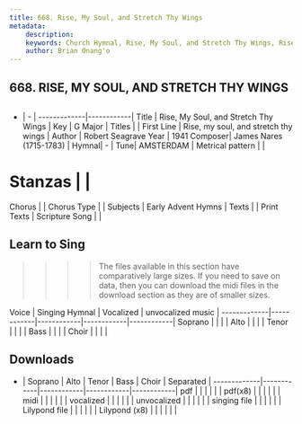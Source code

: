 ```yaml
---
title: 668. Rise, My Soul, and Stretch Thy Wings
metadata:
    description: 
    keywords: Church Hymnal, Rise, My Soul, and Stretch Thy Wings, Rise, my soul, and stretch thy wings, 
    author: Brian Onang'o
---
```



## 668. RISE, MY SOUL, AND STRETCH THY WINGS

```txt

```

- |   -  |
-------------|------------|
Title | Rise, My Soul, and Stretch Thy Wings |
Key | G Major |
Titles |  |
First Line | Rise, my soul, and stretch thy wings |
Author | Robert Seagrave
Year | 1941
Composer| James Nares (1715-1783) |
Hymnal|  - |
Tune| AMSTERDAM |
Metrical pattern | |
# Stanzas |  |
Chorus |  |
Chorus Type |  |
Subjects | Early Advent Hymns |
Texts |  |
Print Texts | 
Scripture Song |  |
  
## Learn to Sing

>>>> The files available in this section have comparatively large sizes. If you need to save on data, then you can download the midi files in the download section as they are of smaller sizes.

Voice |  Singing Hymnal | Vocalized | unvocalized music |
-------------|------------|------------|------------|------------|
Soprano | | | |
Alto | | | |
Tenor | | | |
Bass | | | |
Choir | | | |

## Downloads

- |  Soprano | Alto | Tenor | Bass | Choir | Separated |
-------------|------------|------------|------------|------------|
pdf | | | | | |
pdf(x8) | | | | | |
midi | | | | | |
vocalized | | | | | |
unvocalized | | | | | |
singing file | | | | | |
Lilypond file | | | | | |
Lilypond (x8) | | | | | |
  
